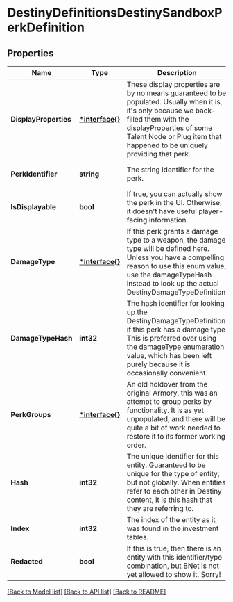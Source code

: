 # DestinyDefinitionsDestinySandboxPerkDefinition

## Properties
Name | Type | Description | Notes
------------ | ------------- | ------------- | -------------
**DisplayProperties** | [***interface{}**](interface{}.md) | These display properties are by no means guaranteed to be populated. Usually when it is, it&#39;s only because we back-filled them with the displayProperties of some Talent Node or Plug item that happened to be uniquely providing that perk. | [optional] [default to null]
**PerkIdentifier** | **string** | The string identifier for the perk. | [optional] [default to null]
**IsDisplayable** | **bool** | If true, you can actually show the perk in the UI. Otherwise, it doesn&#39;t have useful player-facing information. | [optional] [default to null]
**DamageType** | [***interface{}**](interface{}.md) | If this perk grants a damage type to a weapon, the damage type will be defined here.  Unless you have a compelling reason to use this enum value, use the damageTypeHash instead to look up the actual DestinyDamageTypeDefinition. | [optional] [default to null]
**DamageTypeHash** | **int32** | The hash identifier for looking up the DestinyDamageTypeDefinition, if this perk has a damage type.  This is preferred over using the damageType enumeration value, which has been left purely because it is occasionally convenient. | [optional] [default to null]
**PerkGroups** | [***interface{}**](interface{}.md) | An old holdover from the original Armory, this was an attempt to group perks by functionality.  It is as yet unpopulated, and there will be quite a bit of work needed to restore it to its former working order. | [optional] [default to null]
**Hash** | **int32** | The unique identifier for this entity. Guaranteed to be unique for the type of entity, but not globally.  When entities refer to each other in Destiny content, it is this hash that they are referring to. | [optional] [default to null]
**Index** | **int32** | The index of the entity as it was found in the investment tables. | [optional] [default to null]
**Redacted** | **bool** | If this is true, then there is an entity with this identifier/type combination, but BNet is not yet allowed to show it. Sorry! | [optional] [default to null]

[[Back to Model list]](../README.md#documentation-for-models) [[Back to API list]](../README.md#documentation-for-api-endpoints) [[Back to README]](../README.md)


